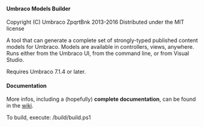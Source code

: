 #### Umbraco Models Builder

Copyright (C) Umbraco ZpqrtBnk 2013-2016
Distributed under the MIT license  

A tool that can generate a complete set of strongly-typed published content models for Umbraco.
Models are available in controllers, views, anywhere.
Runs either from the Umbraco UI, from the command line, or from Visual Studio.

Requires Umbraco 7.1.4 or later.

#### Documentation

More infos, including a (hopefully) **complete documentation**, can be found in the [wiki](https://github.com/zpqrtbnk/Zbu.ModelsBuilder/wiki/Zbu.ModelsBuilder).

To build, execute: /build/build.ps1